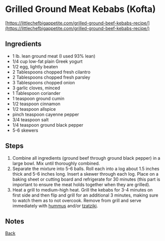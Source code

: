 # Grilled Ground Meat Kebabs (Kofta)

[https://littlechefbigappetite.com/grilled-ground-beef-kebabs-recipe/](https://littlechefbigappetite.com/grilled-ground-beef-kebabs-recipe/)

## Ingredients
- 1 lb. lean ground meat (I used 93% lean)
- 1/4 cup low-fat plain Greek yogurt
- 1/2 egg, lightly beaten
- 2 Tablespoons chopped fresh cilantro
- 2 Tablespoons chopped fresh parsley
- 3 Tablespoons chopped onion
- 3 garlic cloves, minced
- 1 Tablespoon coriander
- 1 teaspoon ground cumin
- 1/2 teaspoon cinnamon
- 1/2 teaspoon allspice
- pinch teaspoon cayenne pepper
- 3/4 teaspoon salt
- 1/4 teaspoon ground black pepper
- 5-6 skewers

## Steps
1. Combine all ingredients (ground beef through ground black pepper) in a large bowl. Mix until thoroughly combined.
2. Separate the mixture into 5-6 balls. Roll each into a log about 1.5 inches thick and 5-6 inches long. Insert a skewer through each log. Place on a baking sheet or cutting board and refrigerate for 30 minutes (this part is important to ensure the meat holds together when they are grilled).
3. Heat a grill to medium-high heat. Grill the kebabs for 3-4 minutes on first side and then flip and grill for an additional 3 minutes, making sure to watch them as to not overcook. Remove from grill and serve immediately with [hummus](../instant-pot-hummus/readme.md) and/or [tzatziki](../tzatziki-sauce/readme.md).


## Notes

[Back](../readme.md)